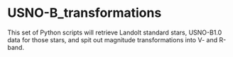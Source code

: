# USNO-B_transformations
This set of Python scripts will retrieve Landolt standard stars, USNO-B1.0 data for those stars, and spit out magnitude transformations into V- and R-band.
